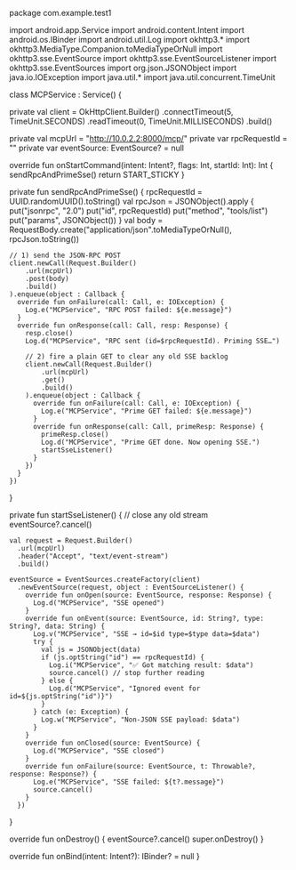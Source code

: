 package com.example.test1

import android.app.Service
import android.content.Intent
import android.os.IBinder
import android.util.Log
import okhttp3.*
import okhttp3.MediaType.Companion.toMediaTypeOrNull
import okhttp3.sse.EventSource
import okhttp3.sse.EventSourceListener
import okhttp3.sse.EventSources
import org.json.JSONObject
import java.io.IOException
import java.util.*
import java.util.concurrent.TimeUnit

class MCPService : Service() {

  private val client = OkHttpClient.Builder()
    .connectTimeout(5, TimeUnit.SECONDS)
    .readTimeout(0, TimeUnit.MILLISECONDS)
    .build()

  private val mcpUrl = "http://10.0.2.2:8000/mcp/"
  private var rpcRequestId = ""
  private var eventSource: EventSource? = null

  override fun onStartCommand(intent: Intent?, flags: Int, startId: Int): Int {
    sendRpcAndPrimeSse()
    return START_STICKY
  }

  private fun sendRpcAndPrimeSse() {
    rpcRequestId = UUID.randomUUID().toString()
    val rpcJson = JSONObject().apply {
      put("jsonrpc", "2.0")
      put("id", rpcRequestId)
      put("method", "tools/list")
      put("params", JSONObject())
    }
    val body = RequestBody.create("application/json".toMediaTypeOrNull(), rpcJson.toString())

    // 1) send the JSON‑RPC POST
    client.newCall(Request.Builder()
        .url(mcpUrl)
        .post(body)
        .build()
    ).enqueue(object : Callback {
      override fun onFailure(call: Call, e: IOException) {
        Log.e("MCPService", "RPC POST failed: ${e.message}")
      }
      override fun onResponse(call: Call, resp: Response) {
        resp.close()
        Log.d("MCPService", "RPC sent (id=$rpcRequestId). Priming SSE…")

        // 2) fire a plain GET to clear any old SSE backlog
        client.newCall(Request.Builder()
            .url(mcpUrl)
            .get()
            .build()
        ).enqueue(object : Callback {
          override fun onFailure(call: Call, e: IOException) {
            Log.e("MCPService", "Prime GET failed: ${e.message}")
          }
          override fun onResponse(call: Call, primeResp: Response) {
            primeResp.close()
            Log.d("MCPService", "Prime GET done. Now opening SSE.")
            startSseListener()
          }
        })
      }
    })
  }

  private fun startSseListener() {
    // close any old stream
    eventSource?.cancel()

    val request = Request.Builder()
      .url(mcpUrl)
      .header("Accept", "text/event-stream")
      .build()

    eventSource = EventSources.createFactory(client)
      .newEventSource(request, object : EventSourceListener() {
        override fun onOpen(source: EventSource, response: Response) {
          Log.d("MCPService", "SSE opened")
        }
        override fun onEvent(source: EventSource, id: String?, type: String?, data: String) {
          Log.v("MCPService", "SSE → id=$id type=$type data=$data")
          try {
            val js = JSONObject(data)
            if (js.optString("id") == rpcRequestId) {
              Log.i("MCPService", "✅ Got matching result: $data")
              source.cancel() // stop further reading
            } else {
              Log.d("MCPService", "Ignored event for id=${js.optString("id")}")
            }
          } catch (e: Exception) {
            Log.w("MCPService", "Non‑JSON SSE payload: $data")
          }
        }
        override fun onClosed(source: EventSource) {
          Log.d("MCPService", "SSE closed")
        }
        override fun onFailure(source: EventSource, t: Throwable?, response: Response?) {
          Log.e("MCPService", "SSE failed: ${t?.message}")
          source.cancel()
        }
      })
  }

  override fun onDestroy() {
    eventSource?.cancel()
    super.onDestroy()
  }

  override fun onBind(intent: Intent?): IBinder? = null
}
